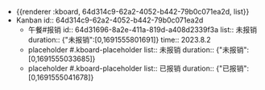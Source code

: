- {{renderer :kboard, 64d314c9-62a2-4052-b442-79b0c071ea2d, list}}
- Kanban
  id:: 64d314c9-62a2-4052-b442-79b0c071ea2d
	- 午餐#报销
	  id:: 64d31696-8a2e-411a-819d-a408d2339f3a
	  list:: 未报销
	  duration:: {"未报销":[0,1691555801691]}
	  time:: 2023.8.2
	- placeholder #.kboard-placeholder
	  list:: 未报销
	  duration:: {"未报销":[0,1691555033685]}
	- placeholder #.kboard-placeholder
	  list:: 已报销
	  duration:: {"已报销":[0,1691555041678]}